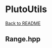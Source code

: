 # PlutoUtils
[Back to README](https://www.github.com/Stephen-ODriscoll/PlutoUtils/blob/main/README.md#documentation)

## Range.hpp
